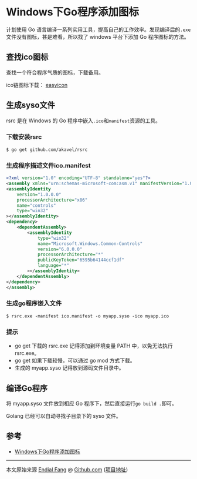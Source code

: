 # Windows下Go程序添加图标

计划使用 Go 语言编译一系列实用工具，提高自己的工作效率。发现编译后的`.exe`文件没有图标，甚是难看，所以找了 windows 平台下添加 Go 程序图标的方法。



## 查找ico图标

 查找一个符合程序气质的图标，下载备用。

 ico链图标下载： [easyicon](https://www.easyicon.net/)



## 生成syso文件

 rsrc 是在 Windows 的 Go 程序中嵌入`.ico`和`manifest`资源的工具。



### 下载安装rsrc

```shell
$ go get github.com/akavel/rsrc
```



### 生成程序描述文件ico.manifest

```xml
<?xml version="1.0" encoding="UTF-8" standalone="yes"?>
<assembly xmlns="urn:schemas-microsoft-com:asm.v1" manifestVersion="1.0">
<assemblyIdentity
    version="1.0.0.0"
    processorArchitecture="x86"
    name="controls"
    type="win32"
></assemblyIdentity>
<dependency>
    <dependentAssembly>
        <assemblyIdentity
            type="win32"
            name="Microsoft.Windows.Common-Controls"
            version="6.0.0.0"
            processorArchitecture="*"
            publicKeyToken="6595b64144ccf1df"
            language="*"
        ></assemblyIdentity>
    </dependentAssembly>
</dependency>
</assembly>
```



### 生成go程序嵌入文件

```shell
$ rsrc.exe -manifest ico.manifest -o myapp.syso -ico myapp.ico
```



### 提示

- go get 下载的 rsrc.exe 记得添加到环境变量 PATH 中，以免无法执行 rsrc.exe。
- go get 如果下载较慢，可以通过 go mod 方式下载。
- 生成的 myapp.syso 记得放到源码文件目录中。 



## 编译Go程序

 将 myapp.syso 文件放到相应 Go 程序下，然后直接运行`go build .`即可。

 Golang 已经可以自动寻找子目录下的 syso 文件。



## 参考

- [Windows下Go程序添加图标](https://blog.51cto.com/9406836/2490936)




----

本文原始来源 [Endial Fang](https://github.com/endial) @ [Github.com](https://github.com) ([项目地址](https://github.com/endial/study-golang.git))
